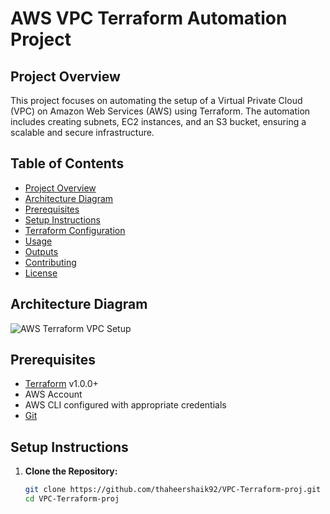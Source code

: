 # AWS VPC Terraform Automation Project

## Project Overview
This project focuses on automating the setup of a Virtual Private Cloud (VPC) on Amazon Web Services (AWS) using Terraform. The automation includes creating subnets, EC2 instances, and an S3 bucket, ensuring a scalable and secure infrastructure.

## Table of Contents
- [Project Overview](#project-overview)
- [Architecture Diagram](#architecture-diagram)
- [Prerequisites](#prerequisites)
- [Setup Instructions](#setup-instructions)
- [Terraform Configuration](#terraform-configuration)
- [Usage](#usage)
- [Outputs](#outputs)
- [Contributing](#contributing)
- [License](#license)

## Architecture Diagram
![AWS Terraform VPC Setup](https://drive.google.com/file/d/1A4_OeAnVNRRkEgvfgJzG5ZNr6RySyw6p/view?usp=sharing)

## Prerequisites
- [Terraform](https://www.terraform.io/downloads.html) v1.0.0+
- AWS Account
- AWS CLI configured with appropriate credentials
- [Git](https://git-scm.com/downloads)

## Setup Instructions
1. **Clone the Repository:**
   ```sh
   git clone https://github.com/thaheershaik92/VPC-Terraform-proj.git
   cd VPC-Terraform-proj
